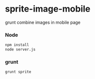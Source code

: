 # sprite-image-mobile
grunt combine images in mobile page

### Node
```sh
npm install
node server.js
```

### grunt
```sh
grunt sprite
```